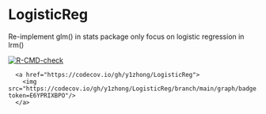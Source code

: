 # LogisticReg
Re-implement glm() in stats package only focus on logistic regression in lrm()
<!-- badges: start -->
  [![R-CMD-check](https://github.com/y1zhong/LogisticReg/workflows/R-CMD-check/badge.svg)](https://github.com/y1zhong/LogisticReg/actions)
  <!-- badges: end -->
  

      <a href="https://codecov.io/gh/y1zhong/LogisticReg">
        <img src="https://codecov.io/gh/y1zhong/LogisticReg/branch/main/graph/badge.svg?token=E6YPRIXBPO"/>
      </a>
    